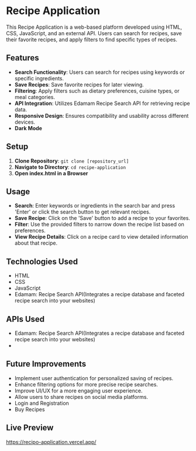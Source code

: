 # Recipe Application

This Recipe Application is a web-based platform developed using HTML, CSS, JavaScript, and an external API. Users can search for recipes, save their favorite recipes, and apply filters to find specific types of recipes.

## Features

- **Search Functionality**: Users can search for recipes using keywords or specific ingredients.
- **Save Recipes**: Save favorite recipes for later viewing.
- **Filtering**: Apply filters such as dietary preferences, cuisine types, or meal categories.
- **API Integration**: Utilizes Edamam Recipe Search API for retrieving recipe data.
- **Responsive Design**: Ensures compatibility and usability across different devices.
- **Dark Mode**

## Setup

1. **Clone Repository**: `git clone [repository_url]`
2. **Navigate to Directory**: `cd recipe-application`
3. **Open index.html in a Browser**

## Usage

- **Search**: Enter keywords or ingredients in the search bar and press 'Enter' or click the search button to get relevant recipes.
- **Save Recipe**: Click on the 'Save' button to add a recipe to your favorites.
- **Filter**: Use the provided filters to narrow down the recipe list based on preferences.
- **View Recipe Details**: Click on a recipe card to view detailed information about that recipe.

## Technologies Used

- HTML
- CSS
- JavaScript
- Edamam: Recipe Search API(Integrates a recipe database and faceted recipe search into your websites)

## APIs Used

- Edamam: Recipe Search API(Integrates a recipe database and faceted recipe search into your websites)
- 
## Future Improvements

- Implement user authentication for personalized saving of recipes.
- Enhance filtering options for more precise recipe searches.
- Improve UI/UX for a more engaging user experience.
- Allow users to share recipes on social media platforms.
- Login and Registration
- Buy Recipes

## Live Preview
https://recipo-application.vercel.app/
